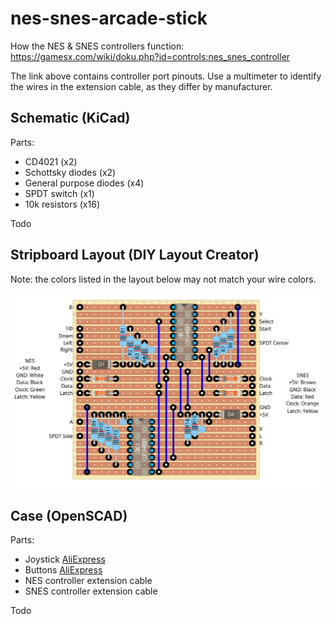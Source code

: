 # nes-snes-arcade-stick
How the NES & SNES controllers function: https://gamesx.com/wiki/doku.php?id=controls:nes_snes_controller

The link above contains controller port pinouts. Use a multimeter to identify the wires in the extension cable, as they differ by manufacturer.

## Schematic (KiCad)

Parts:
* CD4021 (x2)
* Schottsky diodes (x2)
* General purpose diodes (x4)
* SPDT switch (x1)
* 10k resistors (x16)

Todo

## Stripboard Layout (DIY Layout Creator)

Note: the colors listed in the layout below may not match your wire colors.

![stripboard layout](/images/joystick.png)

## Case (OpenSCAD)

Parts:
* Joystick [AliExpress](https://www.aliexpress.us/item/2251832847025726.html)
* Buttons [AliExpress](https://www.aliexpress.us/item/3256801226554958.html)
* NES controller extension cable
* SNES controller extension cable

Todo